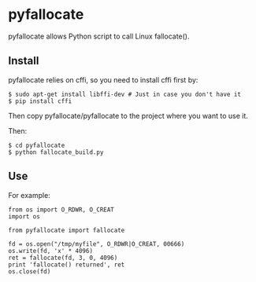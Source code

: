 # pyfallocate
pyfallocate allows Python script to call Linux fallocate(). 

## Install

pyfallocate relies on cffi, so you need to install cffi first by:

```
$ sudo apt-get install libffi-dev # Just in case you don't have it
$ pip install cffi
```

Then copy pyfallocate/pyfallocate to the project where you want to use it. 

Then:

```
$ cd pyfallocate
$ python fallocate_build.py
```

## Use

For example:

```
from os import O_RDWR, O_CREAT
import os

from pyfallocate import fallocate

fd = os.open("/tmp/myfile", O_RDWR|O_CREAT, 00666)
os.write(fd, 'x' * 4096)
ret = fallocate(fd, 3, 0, 4096)
print 'fallocate() returned', ret
os.close(fd)
```

